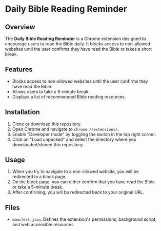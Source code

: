 # Daily Bible Reading Reminder

## Overview

The **Daily Bible Reading Reminder** is a Chrome extension designed to encourage
users to read the Bible daily. It blocks access to non-allowed websites until
the user confirms they have read the Bible or takes a short break.

## Features

- Blocks access to non-allowed websites until the user confirms they have read
  the Bible.
- Allows users to take a 5-minute break.
- Displays a list of recommended Bible reading resources.

## Installation

1. Clone or download this repository.
2. Open Chrome and navigate to `chrome://extensions/`.
3. Enable "Developer mode" by toggling the switch in the top right corner.
4. Click on "Load unpacked" and select the directory where you downloaded/cloned
   this repository.

## Usage

1. When you try to navigate to a non-allowed website, you will be redirected to
   a block page.
2. On the block page, you can either confirm that you have read the Bible or
   take a 5-minute break.
3. After confirming, you will be redirected back to your original URL.

## Files

- `manifest.json`: Defines the extension's permissions, background script, and
  web accessible resources
